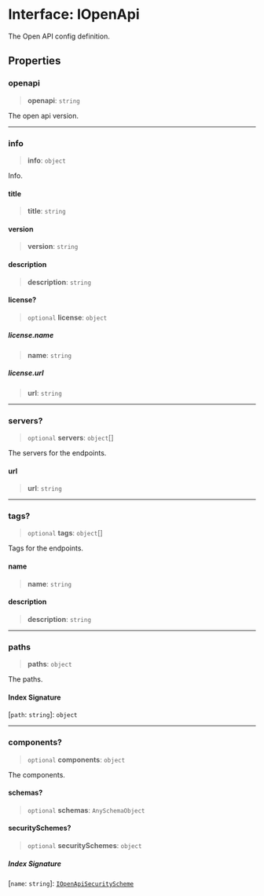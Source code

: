 # Interface: IOpenApi

The Open API config definition.

## Properties

### openapi

> **openapi**: `string`

The open api version.

***

### info

> **info**: `object`

Info.

#### title

> **title**: `string`

#### version

> **version**: `string`

#### description

> **description**: `string`

#### license?

> `optional` **license**: `object`

##### license.name

> **name**: `string`

##### license.url

> **url**: `string`

***

### servers?

> `optional` **servers**: `object`[]

The servers for the endpoints.

#### url

> **url**: `string`

***

### tags?

> `optional` **tags**: `object`[]

Tags for the endpoints.

#### name

> **name**: `string`

#### description

> **description**: `string`

***

### paths

> **paths**: `object`

The paths.

#### Index Signature

\[`path`: `string`\]: `object`

***

### components?

> `optional` **components**: `object`

The components.

#### schemas?

> `optional` **schemas**: `AnySchemaObject`

#### securitySchemes?

> `optional` **securitySchemes**: `object`

##### Index Signature

\[`name`: `string`\]: [`IOpenApiSecurityScheme`](IOpenApiSecurityScheme.md)
